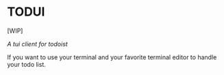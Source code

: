 # TODUI
[WIP]

_A tui client for todoist_

If you want to use your terminal and your favorite terminal editor to handle your todo list.
